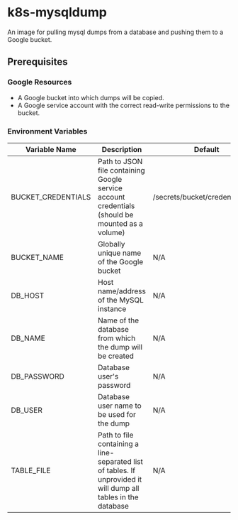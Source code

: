 # k8s-mysqldump

An image for pulling mysql dumps from a database and pushing them to a Google bucket.

## Prerequisites

### Google Resources

* A Google bucket into which dumps will be copied.
* A Google service account with the correct read-write permissions to the bucket.

### Environment Variables

| Variable Name | Description | Default |
| ------------- | ----------- | ------- |
| BUCKET_CREDENTIALS | Path to JSON file containing Google service account credentials (should be mounted as a volume) | /secrets/bucket/credentials.json |
| BUCKET_NAME | Globally unique name of the Google bucket | N/A |
| DB_HOST | Host name/address of the MySQL instance | N/A |
| DB_NAME | Name of the database from which the dump will be created | N/A |
| DB_PASSWORD | Database user's password | N/A |
| DB_USER | Database user name to be used for the dump | N/A |
| TABLE_FILE | Path to file containing a line-separated list of tables. If unprovided it will dump all tables in the database | N/A |
